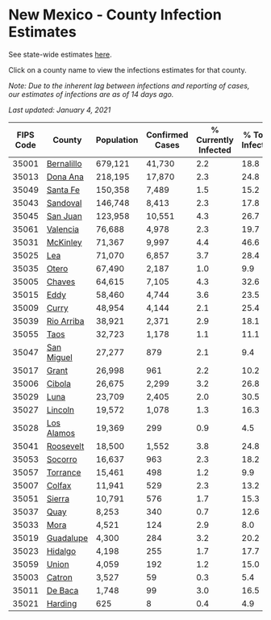 # New Mexico - County Infection Estimates

See state-wide estimates [here](/infections/us-nm).

Click on a county name to view the infections estimates for that county.

*Note: Due to the inherent lag between infections and reporting of cases, our estimates of infections are as of 14 days ago.*

*Last updated: January 4, 2021*

|   FIPS Code |                   County |   Population |   Confirmed Cases |   % Currently Infected |   % Total Infected |
|-------------|--------------------------|--------------|-------------------|------------------------|--------------------|
|       35001 | [Bernalillo](bernalillo) |      679,121 |            41,730 |                    2.2 |               18.8 |
|       35013 |     [Dona Ana](dona-ana) |      218,195 |            17,870 |                    2.3 |               24.8 |
|       35049 |     [Santa Fe](santa-fe) |      150,358 |             7,489 |                    1.5 |               15.2 |
|       35043 |     [Sandoval](sandoval) |      146,748 |             8,413 |                    2.3 |               17.8 |
|       35045 |     [San Juan](san-juan) |      123,958 |            10,551 |                    4.3 |               26.7 |
|       35061 |     [Valencia](valencia) |       76,688 |             4,978 |                    2.3 |               19.7 |
|       35031 |     [McKinley](mckinley) |       71,367 |             9,997 |                    4.4 |               46.6 |
|       35025 |               [Lea](lea) |       71,070 |             6,857 |                    3.7 |               28.4 |
|       35035 |           [Otero](otero) |       67,490 |             2,187 |                    1.0 |                9.9 |
|       35005 |         [Chaves](chaves) |       64,615 |             7,105 |                    4.3 |               32.6 |
|       35015 |             [Eddy](eddy) |       58,460 |             4,744 |                    3.6 |               23.5 |
|       35009 |           [Curry](curry) |       48,954 |             4,144 |                    2.1 |               25.4 |
|       35039 | [Rio Arriba](rio-arriba) |       38,921 |             2,371 |                    2.9 |               18.1 |
|       35055 |             [Taos](taos) |       32,723 |             1,178 |                    1.1 |               11.1 |
|       35047 | [San Miguel](san-miguel) |       27,277 |               879 |                    2.1 |                9.4 |
|       35017 |           [Grant](grant) |       26,998 |               961 |                    2.2 |               10.2 |
|       35006 |         [Cibola](cibola) |       26,675 |             2,299 |                    3.2 |               26.8 |
|       35029 |             [Luna](luna) |       23,709 |             2,405 |                    2.0 |               30.5 |
|       35027 |       [Lincoln](lincoln) |       19,572 |             1,078 |                    1.3 |               16.3 |
|       35028 | [Los Alamos](los-alamos) |       19,369 |               299 |                    0.9 |                4.5 |
|       35041 |   [Roosevelt](roosevelt) |       18,500 |             1,552 |                    3.8 |               24.8 |
|       35053 |       [Socorro](socorro) |       16,637 |               963 |                    2.3 |               18.2 |
|       35057 |     [Torrance](torrance) |       15,461 |               498 |                    1.2 |                9.9 |
|       35007 |         [Colfax](colfax) |       11,941 |               529 |                    2.3 |               13.2 |
|       35051 |         [Sierra](sierra) |       10,791 |               576 |                    1.7 |               15.3 |
|       35037 |             [Quay](quay) |        8,253 |               340 |                    0.7 |               12.6 |
|       35033 |             [Mora](mora) |        4,521 |               124 |                    2.9 |                8.0 |
|       35019 |   [Guadalupe](guadalupe) |        4,300 |               284 |                    3.2 |               20.2 |
|       35023 |       [Hidalgo](hidalgo) |        4,198 |               255 |                    1.7 |               17.7 |
|       35059 |           [Union](union) |        4,059 |               192 |                    1.2 |               15.0 |
|       35003 |         [Catron](catron) |        3,527 |                59 |                    0.3 |                5.4 |
|       35011 |       [De Baca](de-baca) |        1,748 |                99 |                    3.0 |               16.5 |
|       35021 |       [Harding](harding) |          625 |                 8 |                    0.4 |                4.9 |